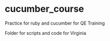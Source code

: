 # cucumber_course
Practice for ruby and cucumber for QE Training

Folder for scripts and code for Virginia